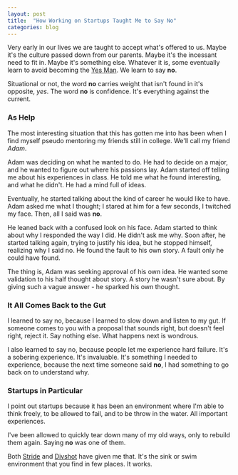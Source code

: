```yaml
---
layout: post
title:  "How Working on Startups Taught Me to Say No"
categories: blog
---
```


Very early in our lives we are taught to accept what's offered to us. Maybe it's the culture passed down from our parents. Maybe it's the incessant need to fit in. Maybe it's something else. Whatever it is, some eventually learn to avoid becoming the [Yes Man](http://en.wikipedia.org/wiki/Yes_Man_(film)). We learn to say **no**.

Situational or not, the word **no** carries weight that isn't found in it's opposite, *yes*. The word **no** is confidence. It's everything against the current.

### As Help

The most interesting situation that this has gotten me into has been when I find myself pseudo mentoring my friends still in college. We'll call my friend *Adam*.

Adam was deciding on what he wanted to do. He had to decide on a major, and he wanted to figure out where his passions lay. Adam started off telling me about his experiences in class. He told me what he found interesting, and what he didn't. He had a mind full of ideas.

Eventually, he started talking about the kind of career he would like to have. Adam asked me what I thought; I stared at him for a few seconds, I twitched my face. Then, all I said was **no**.

He leaned back with a confused look on his face. Adam started to think about why I responded the way I did. He didn't ask me why. Soon after, he started talking again, trying to justify his idea, but he stopped himself, realizing why I said no. He found the fault to his own story. A fault only he could have found.

The thing is, Adam was seeking approval of his own idea. He wanted some validation to his half thought about story. A story he wasn't sure about. By giving such a vague answer - he sparked his own thought.

### It All Comes Back to the Gut

I learned to say no, because I learned to slow down and listen to my gut. If someone comes to you with a proposal that sounds right, but doesn't feel right, reject it. Say nothing else. What happens next is wondrous.

I also learned to say no, because people let me experience hard failure. It's a sobering experience. It's invaluable. It's something I needed to experience, because the next time someone said **no**, I had something to go back on to understand why.

### Startups in Particular

I point out startups because it has been an environment where I'm able to think freely, to be allowed to fail, and to be throw in the water. All important experiences.

I've been allowed to quickly tear down many of my old ways, only to rebuild them again. Saying **no** was one of them.

Both [Stride](https://strideapp.com) and [Divshot](http://divshot.com) have given me that. It's the sink or swim environment that you find in few places. It works.

